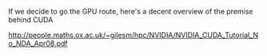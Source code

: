 If we decide to go the GPU route, here's a decent overview of the premise behind CUDA

http://people.maths.ox.ac.uk/~gilesm/hpc/NVIDIA/NVIDIA_CUDA_Tutorial_No_NDA_Apr08.pdf